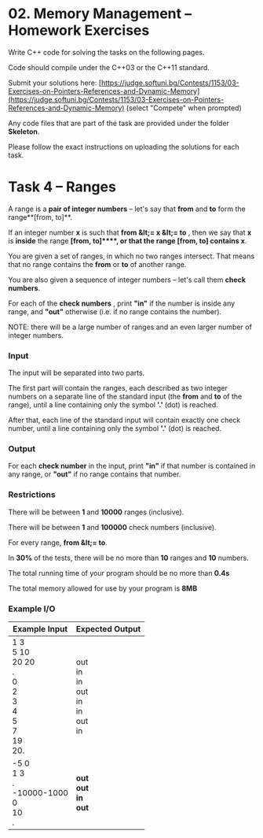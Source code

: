 # 02. Memory Management – Homework Exercises

Write C++ code for solving the tasks on the following pages.

Code should compile under the C++03 or the C++11 standard.

Submit your solutions here: [https://judge.softuni.bg/Contests/1153/03-Exercises-on-Pointers-References-and-Dynamic-Memory](https://judge.softuni.bg/Contests/1153/03-Exercises-on-Pointers-References-and-Dynamic-Memory) (select &quot;Compete&quot; when prompted)

Any code files that are part of the task are provided under the folder **Skeleton**.

Please follow the exact instructions on uploading the solutions for each task.

# Task 4 – Ranges

A range is a **pair of integer numbers** – let&#39;s say that **from** and **to** form the range**[from, to]**.

If an integer number **x** is such that **from \&lt;= x \&lt;= to** , then we say that **x** is **inside** the range **[from, to]****, **or that the range** [from, to] **contains** x**.

You are given a set of ranges, in which no two ranges intersect. That means that no range contains the **from** or **to** of another range.

You are also given a sequence of integer numbers – let&#39;s call them **check numbers**.

For each of the **check numbers** , print **&quot;in&quot;** if the number is inside any range, and **&quot;out&quot;** otherwise (i.e. if no range contains the number).

NOTE: there will be a large number of ranges and an even larger number of integer numbers.

### Input

The input will be separated into two parts.

The first part will contain the ranges, each described as two integer numbers on a separate line of the standard input (the **from** and **to** of the range), until a line containing only the symbol **&#39;.&#39;** (dot) is reached.

After that, each line of the standard input will contain exactly one check number, until a line containing only the symbol **&#39;.&#39;** (dot) is reached.

### Output

For each **check number** in the input, print **&quot;in&quot;** if that number is contained in any range, or **&quot;out&quot;** if no range contains that number.

### Restrictions

There will be between **1** and **10000** ranges (inclusive).

There will be between **1** and **100000** check numbers (inclusive).

For every range, **from \&lt;= to**.

In **30%** of the tests, there will be no more than **10** ranges and **10** numbers.

The total running time of your program should be no more than **0.4s**

The total memory allowed for use by your program is **8MB**

### Example I/O

| Example Input | Expected Output |
| --- | --- |
| 1 3<br>5 10<br>20 20<br>.<br>0<br>2<br>3<br>4<br>5<br>7<br>19<br>20. | out<br>in<br>in<br>out<br>in<br>in<br>out<br>in  |
| -5 0<br>1 3<br>.<br>-10000-1000<br>0<br>10<br>. | **out** <br> **out** <br> **in** <br> **out**  |
